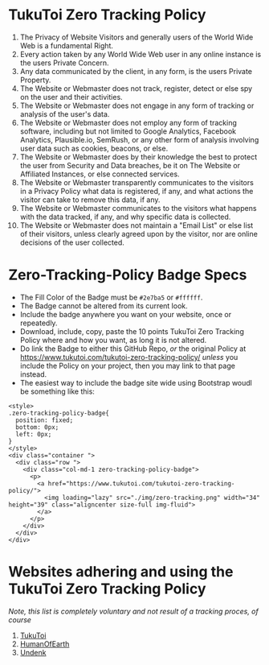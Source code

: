 # TukuToi Zero Tracking Policy

1. The Privacy of Website Visitors and generally users of the World Wide Web is a fundamental Right.
2. Every action taken by any World Wide Web user in any online instance is the users Private Concern.
3. Any data communicated by the client, in any form, is the users Private Property.
4. The Website or Webmaster does not track, register, detect or else spy on the user and their activities.
5. The Website or Webmaster does not engage in any form of tracking or analysis of the user's data.
6. The Website or Webmaster does not employ any form of tracking software, including but not limited to Google Analytics, Facebook Analytics, Plausible.io, SemRush, or any other form of analysis involving user data such as cookies, beacons, or else.
7. The Website or Webmaster does by their knowledge the best to protect the user from Security and Data breaches, be it on The Website or Affiliated Instances, or else connected services.
8. The Website or Webmaster transparently communicates to the visitors in a Privacy Policy what data is registered, if any, and what actions the visitor can take to remove this data, if any. 
9. The Website or Webmaster communicates to the visitors what happens with the data tracked, if any, and why specific data is collected.
10. The Website or Webmaster does not maintain a "Email List" or else list of their visitors, unless clearly agreed upon by the visitor, nor are online decisions of the user collected.

# Zero-Tracking-Policy Badge Specs

- The Fill Color of the Badge must be `#2e7ba5` or `#ffffff`.
- The Badge cannot be altered from its current look.
- Include the badge anywhere you want on your website, once or repeatedly.
- Download, include, copy, paste the 10 points TukuToi Zero Tracking Policy where and how you want, as long it is not altered.
- Do link the Badge to either this GitHub Repo, _or_ the original Policy at https://www.tukutoi.com/tukutoi-zero-tracking-policy/ _unless_ you include the Policy on your project, then you may link to that page instead.
- The easiest way to include the badge site wide using Bootstrap woudl be something like this:

```
<style>
.zero-tracking-policy-badge{
  position: fixed;
  bottom: 0px;
  left: 0px;
}
</style>
<div class="container ">
  <div class="row ">
    <div class="col-md-1 zero-tracking-policy-badge">
      <p>
        <a href="https://www.tukutoi.com/tukutoi-zero-tracking-policy/">
          <img loading="lazy" src="./img/zero-tracking.png" width="34" height="39" class="aligncenter size-full img-fluid">
        </a>
      </p>
    </div>
  </div>
</div>
```

# Websites adhering and using the TukuToi Zero Tracking Policy
*Note, this list is completely voluntary and not result of a tracking proces, of course*

1. [TukuToi](https://www.tukutoi.com/)
2. [HumanOfEarth](https://www.humanofearth.com/)
3. [Undenk](https://www.undenk.info/)
